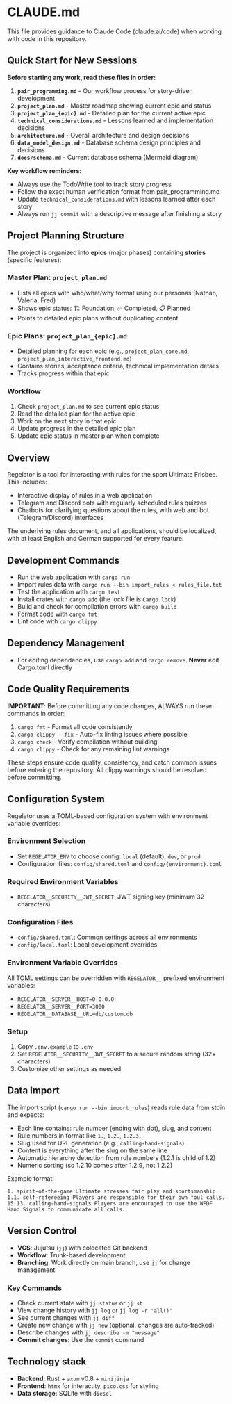 # CLAUDE.md

This file provides guidance to Claude Code (claude.ai/code) when working with code in this repository.

## Quick Start for New Sessions

**Before starting any work, read these files in order:**

1. **`pair_programming.md`** - Our workflow process for story-driven development
2. **`project_plan.md`** - Master roadmap showing current epic and status
3. **`project_plan_{epic}.md`** - Detailed plan for the current active epic
4. **`technical_considerations.md`** - Lessons learned and implementation decisions
5. **`architecture.md`** - Overall architecture and design decisions
6. **`data_model_design.md`** - Database schema design principles and decisions
7. **`docs/schema.md`** - Current database schema (Mermaid diagram)

**Key workflow reminders:**

- Always use the TodoWrite tool to track story progress
- Follow the exact human verification format from pair_programming.md
- Update `technical_considerations.md` with lessons learned after each story
- Always run `jj commit` with a descriptive message after finishing a story

## Project Planning Structure

The project is organized into **epics** (major phases) containing **stories** (specific features):

### Master Plan: `project_plan.md`
- Lists all epics with who/what/why format using our personas (Nathan, Valeria, Fred)
- Shows epic status: 🏗️ Foundation, ✅ Completed, 📋 Planned
- Points to detailed epic plans without duplicating content

### Epic Plans: `project_plan_{epic}.md`
- Detailed planning for each epic (e.g., `project_plan_core.md`, `project_plan_interactive_frontend.md`)
- Contains stories, acceptance criteria, technical implementation details
- Tracks progress within that epic

### Workflow
1. Check `project_plan.md` to see current epic status
2. Read the detailed plan for the active epic
3. Work on the next story in that epic
4. Update progress in the detailed epic plan
5. Update epic status in master plan when complete

## Overview

Regelator is a tool for interacting with rules for the sport Ultimate Frisbee.
This includes:

- Interactive display of rules in a web application
- Telegram and Discord bots with regularly scheduled rules quizzes
- Chatbots for clarifying questions about the rules, with web and bot (Telegram/Discord) interfaces

The underlying rules document, and all applications, should be localized, with at least English and German supported for every feature.

## Development Commands

- Run the web application with `cargo run`
- Import rules data with `cargo run --bin import_rules < rules_file.txt`
- Test the application with `cargo test`
- Install crates with `cargo add` (the lock file is `Cargo.lock`)
- Build and check for compilation errors with `cargo build`
- Format code with `cargo fmt`
- Lint code with `cargo clippy`

## Dependency Management
- For editing dependencies, use `cargo add` and `cargo remove`. **Never** edit Cargo.toml directly

## Code Quality Requirements

**IMPORTANT**: Before committing any code changes, ALWAYS run these commands in order:

1. `cargo fmt` - Format all code consistently
2. `cargo clippy --fix` - Auto-fix linting issues where possible
3. `cargo check` - Verify compilation without building
4. `cargo clippy` - Check for any remaining lint warnings

These steps ensure code quality, consistency, and catch common issues before entering the repository. All clippy warnings should be resolved before committing.

## Configuration System

Regelator uses a TOML-based configuration system with environment variable overrides:

### Environment Selection
- Set `REGELATOR_ENV` to choose config: `local` (default), `dev`, or `prod`
- Configuration files: `config/shared.toml` and `config/{environment}.toml`

### Required Environment Variables
- `REGELATOR__SECURITY__JWT_SECRET`: JWT signing key (minimum 32 characters)

### Configuration Files
- `config/shared.toml`: Common settings across all environments
- `config/local.toml`: Local development overrides

### Environment Variable Overrides
All TOML settings can be overridden with `REGELATOR__` prefixed environment variables:
- `REGELATOR__SERVER__HOST=0.0.0.0`
- `REGELATOR__SERVER__PORT=3000`
- `REGELATOR__DATABASE__URL=db/custom.db`

### Setup
1. Copy `.env.example` to `.env`
2. Set `REGELATOR__SECURITY__JWT_SECRET` to a secure random string (32+ characters)
3. Customize other settings as needed

## Data Import

The import script (`cargo run --bin import_rules`) reads rule data from stdin and expects:

- Each line contains: rule number (ending with dot), slug, and content
- Rule numbers in format like `1.`, `1.2.`, `1.2.3.`
- Slug used for URL generation (e.g., `calling-hand-signals`)
- Content is everything after the slug on the same line
- Automatic hierarchy detection from rule numbers (1.2.1 is child of 1.2)
- Numeric sorting (so 1.2.10 comes after 1.2.9, not 1.2.2)

Example format:
```
1. spirit-of-the-game Ultimate stresses fair play and sportsmanship.
1.1. self-refereeing Players are responsible for their own foul calls.
15.13. calling-hand-signals Players are encouraged to use the WFDF Hand Signals to communicate all calls.
```

## Version Control

- **VCS**: Jujutsu (`jj`) with colocated Git backend
- **Workflow**: Trunk-based development
- **Branching**: Work directly on main branch, use `jj` for change management

### Key Commands
- Check current state with `jj status` or `jj st`
- View change history with `jj log` or `jj log -r 'all()'`
- See current changes with `jj diff`
- Create new change with `jj new` (optional, changes are auto-tracked)
- Describe changes with `jj describe -m "message"`
- **Commit changes**: Use the `commit` command


## Technology stack

- **Backend**: Rust + `axum` v0.8 + `minijinja`
- **Frontend**: `htmx` for interactity, `pico.css` for styling
- **Data storage**: SQLite with `diesel`